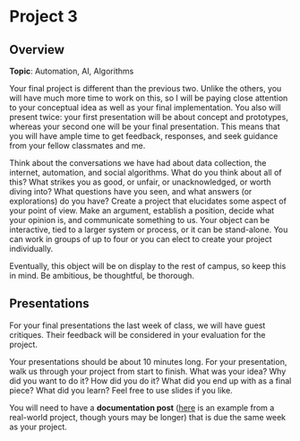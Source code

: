 # Project 3

## Overview

**Topic**: Automation, AI, Algorithms 

Your final project is different than the previous two. Unlike the others, you will have much more time to work on this, so I will be paying close attention to your conceptual idea as well as your final implementation. You also will present twice: your first presentation will be about concept and prototypes, whereas your second one will be your final presentation. This means that you will have ample time to get feedback, responses, and seek guidance from your fellow classmates and me. 

Think about the conversations we have had about data collection, the internet, automation, and social algorithms. What do you think about all of this? What strikes you as good, or unfair, or unacknowledged, or worth diving into? What questions have you seen, and what answers (or explorations) do you have? Create a project that elucidates some aspect of your point of view. Make an argument, establish a position, decide what your opinion is, and communicate something to us. Your object can be interactive, tied to a larger system or process, or it can be stand-alone. You can work in groups of up to four or you can elect to create your project individually. 

Eventually, this object will be on display to the rest of campus, so keep this in mind. Be ambitious, be thoughtful, be thorough. 

## Presentations

For your final presentations the last week of class, we will have guest critiques. Their feedback will be considered in your evaluation for the project. 

Your presentations should be about 10 minutes long.  For your presentation, walk us through your project from start to finish. What was your idea? Why did you want to do it? How did you do it? What did you end up with as a final piece? What did you learn? Feel free to use slides if you like. 

You will need to have a **documentation post** ([here](http://jillhubley.com/blog/nyctrees) is an example from a real-world project, though yours may be longer) that is due the same week as your project. 

